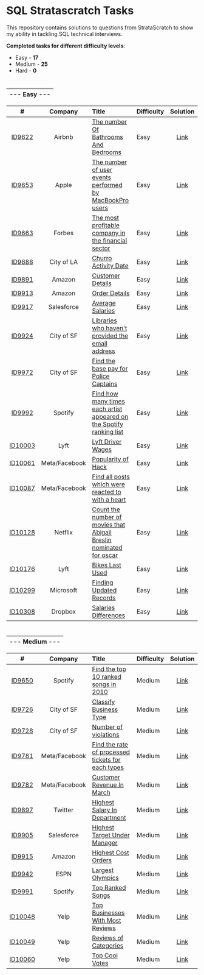 # SQL Stratascratch Tasks

This repository contains solutions to questions from StrataScratch to show my ability in tackling SQL technical interviews.

**Completed tasks for different difficulty levels**:
- Easy - **17**
- Medium - **25**
- Hard - **0**

#

|--- Easy ---|
|:---:|

| # | Company | Title | Difficulty | Solution |
| :---: | :---: | :--- | :---- | :----: |
|[ID9622](https://platform.stratascratch.com/coding/9622-number-of-bathrooms-and-bedrooms?code_type=5)|Airbnb|[The number Of Bathrooms And Bedrooms](https://platform.stratascratch.com/coding/9622-number-of-bathrooms-and-bedrooms?code_type=5)|Easy|[Link](https://github.com/panchenkoserhii/stratascratch/blob/main/solutions/ID9622.sql)|
|[ID9653](https://platform.stratascratch.com/coding/9653-count-the-number-of-user-events-performed-by-macbookpro-users?code_type=5)|Apple|[The number of user events performed by MacBookPro users](https://platform.stratascratch.com/coding/9653-count-the-number-of-user-events-performed-by-macbookpro-users?code_type=5)|Easy|[Link](https://github.com/panchenkoserhii/stratascratch/blob/main/solutions/ID9653.sql)|
|[ID9663](https://platform.stratascratch.com/coding/9663-find-the-most-profitable-company-in-the-financial-sector-of-the-entire-world-along-with-its-continent?code_type=5)|Forbes|[The most profitable company in the financial sector](https://platform.stratascratch.com/coding/9663-find-the-most-profitable-company-in-the-financial-sector-of-the-entire-world-along-with-its-continent?code_type=5)|Easy|[Link](https://github.com/panchenkoserhii/stratascratch/blob/main/solutions/ID9663.sql)|
|[ID9688](https://platform.stratascratch.com/coding/9688-churro-activity-date?code_type=5)|City of LA|[Churro Activity Date](https://platform.stratascratch.com/coding/9688-churro-activity-date?code_type=5)|Easy|[Link](https://github.com/panchenkoserhii/stratascratch/blob/main/solutions/ID9688.sql)|
|[ID9891](https://platform.stratascratch.com/coding/9891-customer-details?code_type=5)|Amazon|[Customer Details](https://platform.stratascratch.com/coding/9891-customer-details?code_type=5)|Easy|[Link](https://github.com/panchenkoserhii/stratascratch/blob/main/solutions/ID9891.sql)|
|[ID9913](https://platform.stratascratch.com/coding/9913-order-details?code_type=5)|Amazon|[Order Details](https://platform.stratascratch.com/coding/9913-order-details?code_type=5)|Easy|[Link](https://github.com/panchenkoserhii/stratascratch/blob/main/solutions/ID9913.sql)|
|[ID9917](https://platform.stratascratch.com/coding/9917-average-salaries?code_type=5)|Salesforce|[Average Salaries](https://platform.stratascratch.com/coding/9917-average-salaries?code_type=5)|Easy|[Link](https://github.com/panchenkoserhii/stratascratch/blob/main/solutions/ID9917.sql)|
|[ID9924](https://platform.stratascratch.com/coding/9924-find-libraries-who-havent-provided-the-email-address-in-2016-but-their-notice-preference-definition-is-set-to-email?code_type=5)|City of SF|[Libraries who haven't provided the email address](https://platform.stratascratch.com/coding/9924-find-libraries-who-havent-provided-the-email-address-in-2016-but-their-notice-preference-definition-is-set-to-email?code_type=5)|Easy|[Link](https://github.com/panchenkoserhii/stratascratch/blob/main/solutions/ID9924.sql)|
|[ID9972](https://platform.stratascratch.com/coding/9972-find-the-base-pay-for-police-captains?code_type=5)|City of SF|[Find the base pay for Police Captains](https://platform.stratascratch.com/coding/9972-find-the-base-pay-for-police-captains?code_type=5)|Easy|[Link](https://github.com/panchenkoserhii/stratascratch/blob/main/solutions/ID9972.sql)|
|[ID9992](https://platform.stratascratch.com/coding/9992-find-artists-that-have-been-on-spotify-the-most-number-of-times?code_type=5)|Spotify|[Find how many times each artist appeared on the Spotify ranking list](https://platform.stratascratch.com/coding/9992-find-artists-that-have-been-on-spotify-the-most-number-of-times?code_type=5)|Easy|[Link](https://github.com/panchenkoserhii/stratascratch/blob/main/solutions/ID9992.sql)|
|[ID10003](https://platform.stratascratch.com/coding/10003-lyft-driver-wages?code_type=5)|Lyft|[Lyft Driver Wages](https://platform.stratascratch.com/coding/10003-lyft-driver-wages?code_type=5)|Easy|[Link](https://github.com/panchenkoserhii/stratascratch/blob/main/solutions/ID10003.sql)|
|[ID10061](https://platform.stratascratch.com/coding/10061-popularity-of-hack?code_type=5)|Meta/Facebook|[Popularity of Hack](https://platform.stratascratch.com/coding/10061-popularity-of-hack?code_type=5)|Easy|[Link](https://github.com/panchenkoserhii/stratascratch/blob/main/solutions/ID10061.sql)|
|[ID10087](https://platform.stratascratch.com/coding/10087-find-all-posts-which-were-reacted-to-with-a-heart?code_type=5)|Meta/Facebook|[Find all posts which were reacted to with a heart](https://platform.stratascratch.com/coding/10087-find-all-posts-which-were-reacted-to-with-a-heart?code_type=5)|Easy|[Link](https://github.com/panchenkoserhii/stratascratch/blob/main/solutions/ID10087.sql)|
|[ID10128](https://platform.stratascratch.com/coding/10128-count-the-number-of-movies-that-abigail-breslin-nominated-for-oscar?code_type=5)|Netflix|[Count the number of movies that Abigail Breslin nominated for oscar](https://platform.stratascratch.com/coding/10128-count-the-number-of-movies-that-abigail-breslin-nominated-for-oscar?code_type=5)|Easy|[Link](https://github.com/panchenkoserhii/stratascratch/blob/main/solutions/ID10128.sql)|
|[ID10176](https://platform.stratascratch.com/coding/10176-bikes-last-used?code_type=5)|Lyft|[Bikes Last Used](https://platform.stratascratch.com/coding/10176-bikes-last-used?code_type=5)|Easy|[Link](https://github.com/panchenkoserhii/stratascratch/blob/main/solutions/ID10176.sql)|
|[ID10299](https://platform.stratascratch.com/coding/10299-finding-updated-records?code_type=5)|Microsoft|[Finding Updated Records](https://platform.stratascratch.com/coding/10299-finding-updated-records?code_type=5)|Easy|[Link](https://github.com/panchenkoserhii/stratascratch/blob/main/solutions/ID10299.sql)|
|[ID10308](https://platform.stratascratch.com/coding/10308-salaries-differences?code_type=5)|Dropbox|[Salaries Differences](https://platform.stratascratch.com/coding/10308-salaries-differences?code_type=5)|Easy|[Link](https://github.com/panchenkoserhii/stratascratch/blob/main/solutions/ID10308.sql)|

#

|--- Medium ---|
|:---:|

| # | Company | Title | Difficulty | Solution |
| :---: | :---: | :--- | :---- | :----: |
|[ID9650](https://platform.stratascratch.com/coding/9650-find-the-top-10-ranked-songs-in-2010?code_type=5)|Spotify|[Find the top 10 ranked songs in 2010](https://platform.stratascratch.com/coding/9650-find-the-top-10-ranked-songs-in-2010?code_type=5)|Medium|[Link](https://github.com/panchenkoserhii/stratascratch/blob/main/solutions/ID9650.sql)|
|[ID9726](https://platform.stratascratch.com/coding/9726-classify-business-type?code_type=5)|City of SF|[Classify Business Type](https://platform.stratascratch.com/coding/9726-classify-business-type?code_type=5)|Medium|[Link](https://github.com/panchenkoserhii/stratascratch/blob/main/solutions/ID9726.sql)|
|[ID9728](https://platform.stratascratch.com/coding/9728-inspections-that-resulted-in-violations?code_type=5)|City of SF|[Number of violations](https://platform.stratascratch.com/coding/9728-inspections-that-resulted-in-violations?code_type=5)|Medium|[Link](https://github.com/panchenkoserhii/stratascratch/blob/main/solutions/ID9728.sql)|
|[ID9781](https://platform.stratascratch.com/coding/9781-find-the-rate-of-processed-tickets-for-each-type?code_type=5)|Meta/Facebook|[Find the rate of processed tickets for each types](https://platform.stratascratch.com/coding/9781-find-the-rate-of-processed-tickets-for-each-type?code_type=5)|Medium|[Link](https://github.com/panchenkoserhii/stratascratch/blob/main/solutions/ID9781.sql)|
|[ID9782](https://platform.stratascratch.com/coding/9782-customer-revenue-in-march?code_type=5)|Meta/Facebook|[Customer Revenue In March](https://platform.stratascratch.com/coding/9782-customer-revenue-in-march?code_type=5)|Medium|[Link](https://github.com/panchenkoserhii/stratascratch/blob/main/solutions/ID9782.sql)|
|[ID9897](https://platform.stratascratch.com/coding/9897-highest-salary-in-department?code_type=5)|Twitter|[Highest Salary In Department](https://platform.stratascratch.com/coding/9897-highest-salary-in-department?code_type=5)|Medium|[Link](https://github.com/panchenkoserhii/stratascratch/blob/main/solutions/ID9897.sql)|
|[ID9905](https://platform.stratascratch.com/coding/9905-highest-target-under-manager?code_type=5)|Salesforce|[Highest Target Under Manager](https://platform.stratascratch.com/coding/9905-highest-target-under-manager?code_type=5)|Medium|[Link](https://github.com/panchenkoserhii/stratascratch/blob/main/solutions/ID9905.sql)|
|[ID9915](https://platform.stratascratch.com/coding/9915-highest-cost-orders?code_type=5)|Amazon|[Highest Cost Orders](https://platform.stratascratch.com/coding/9915-highest-cost-orders?code_type=5)|Medium|[Link](https://github.com/panchenkoserhii/stratascratch/blob/main/solutions/ID9915.sql)|
|[ID9942](https://platform.stratascratch.com/coding/9942-largest-olympics?code_type=5)|ESPN|[Largest Olympics](https://platform.stratascratch.com/coding/9942-largest-olympics?code_type=5)|Medium|[Link](https://github.com/panchenkoserhii/stratascratch/blob/main/solutions/ID9942.sql)|
|[ID9991](https://platform.stratascratch.com/coding/9991-top-ranked-songs?code_type=5)|Spotify|[Top Ranked Songs](https://platform.stratascratch.com/coding/9991-top-ranked-songs?code_type=5)|Medium|[Link](https://github.com/panchenkoserhii/stratascratch/blob/main/solutions/ID9991.sql)|
|[ID10048](https://platform.stratascratch.com/coding/10048-top-businesses-with-most-reviews?code_type=5)|Yelp|[Top Businesses With Most Reviews](https://platform.stratascratch.com/coding/10048-top-businesses-with-most-reviews?code_type=5)|Medium|[Link](https://github.com/panchenkoserhii/stratascratch/blob/main/solutions/ID10048.sql)|
|[ID10049](https://platform.stratascratch.com/coding/10049-reviews-of-categories?code_type=5)|Yelp|[Reviews of Categories](https://platform.stratascratch.com/coding/10049-reviews-of-categories?code_type=5)|Medium|[Link](https://github.com/panchenkoserhii/stratascratch/blob/main/solutions/ID10049.sql)|
|[ID10060](https://platform.stratascratch.com/coding/10060-top-cool-votes?code_type=5)|Yelp|[Top Cool Votes](https://platform.stratascratch.com/coding/10060-top-cool-votes?code_type=5)|Medium|[Link](https://github.com/panchenkoserhii/stratascratch/blob/main/solutions/ID10060.sql)|
